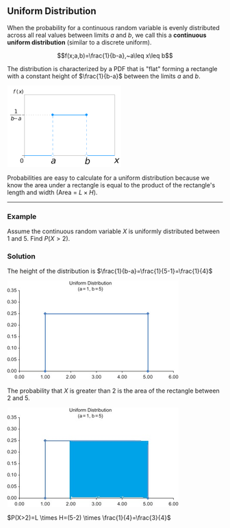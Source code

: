 ## Uniform Distribution

When the probability for a continuous random variable is evenly distributed across all real values between limits $a$ and $b$, we call this a **continuous uniform distribution** (similar to a discrete uniform).

$$f(x;a,b)=\frac{1}{b-a},~a\leq x\leq b$$

The distribution is characterized by a PDF that is "flat" forming a rectangle with a constant height of $\frac{1}{b-a}$ between the limits $a$ and $b$.

![](./Resources/uniform_distribution.png)

Probabilities are easy to calculate for a uniform distribution because we know the area under a rectangle is equal to the product of the rectangle's length and width (Area = $L \times H$).

- - -
### Example

Assume the continuous random variable $X$ is uniformly distributed between 1 and 5. Find $P(X>2)$.

### Solution

The height of the distribution is $\frac{1}{b-a}=\frac{1}{5-1}=\frac{1}{4}$

![](./Resources/example_1_uniform_distribution.jpg)

The probability that $X$ is greater than 2 is the area of the rectangle between 2 and 5.

![](./Resources/example_1_uniform_distribution_colored.jpg)

$P(X>2)=L \times H=(5-2) \times \frac{1}{4}=\frac{3}{4}$

